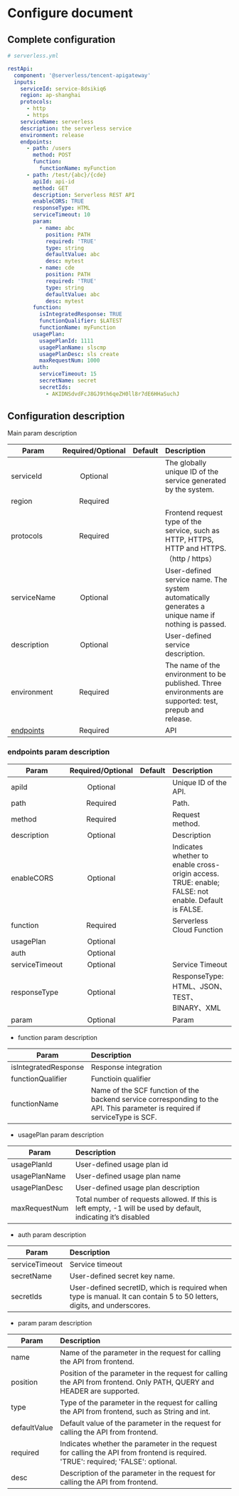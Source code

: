 # Configure document

## Complete configuration

```yml
# serverless.yml

restApi:
  component: '@serverless/tencent-apigateway'
  inputs:
    serviceId: service-8dsikiq6
    region: ap-shanghai
    protocols:
      - http
      - https
    serviceName: serverless
    description: the serverless service
    environment: release
    endpoints:
      - path: /users
        method: POST
        function:
          functionName: myFunction
      - path: /test/{abc}/{cde}
        apiId: api-id
        method: GET
        description: Serverless REST API
        enableCORS: TRUE
        responseType: HTML
        serviceTimeout: 10
        param:
          - name: abc
            position: PATH
            required: 'TRUE'
            type: string
            defaultValue: abc
            desc: mytest
          - name: cde
            position: PATH
            required: 'TRUE'
            type: string
            defaultValue: abc
            desc: mytest
        function:
          isIntegratedResponse: TRUE
          functionQualifier: $LATEST
          functionName: myFunction
        usagePlan:
          usagePlanId: 1111
          usagePlanName: slscmp
          usagePlanDesc: sls create
          maxRequestNum: 1000
        auth:
          serviceTimeout: 15
          secretName: secret
          secretIds:
            - AKIDNSdvdFcJ8GJ9th6qeZH0ll8r7dE6HHaSuchJ
```

## Configuration description

Main param description

| Param                                     | Required/Optional | Default | Description                                                                                              |
| ----------------------------------------- | :---------------: | :-----: | :------------------------------------------------------------------------------------------------------- |
| serviceId                                 |     Optional      |         | The globally unique ID of the service generated by the system.                                           |
| region                                    |     Required      |         |                                                                                                          |
| protocols                                 |     Required      |         | Frontend request type of the service, such as HTTP, HTTPS, HTTP and HTTPS. （http / https）              |
| serviceName                               |     Optional      |         | User-defined service name. The system automatically generates a unique name if nothing is passed.        |
| description                               |     Optional      |         | User-defined service description.                                                                        |
| environment                               |     Required      |         | The name of the environment to be published. Three environments are supported: test, prepub and release. |
| [endpoints](#endpoints-param-description) |     Required      |         | API                                                                                                      |

### endpoints param description

| Param          | Required/Optional | Default | Description                                                                                         |
| -------------- | :---------------: | :-----: | :-------------------------------------------------------------------------------------------------- |
| apiId          |     Optional      |         | Unique ID of the API.                                                                               |
| path           |     Required      |         | Path.                                                                                               |
| method         |     Required      |         | Request method.                                                                                     |
| description    |     Optional      |         | Description                                                                                         |
| enableCORS     |     Optional      |         | Indicates whether to enable cross-origin access. TRUE: enable; FALSE: not enable. Default is FALSE. |
| function       |     Required      |         | Serverless Cloud Function                                                                           |
| usagePlan      |     Optional      |         |                                                                                                     |
| auth           |     Optional      |         |                                                                                                     |
| serviceTimeout |     Optional      |         | Service Timeout                                                                                     |
| responseType   |     Optional      |         | ResponseType: HTML、JSON、TEST、BINARY、XML                                                         |
| param          |     Optional      |         | Param                                                                                               |

- function param description

| Param                | Description                                                                                                                 |
| -------------------- | :-------------------------------------------------------------------------------------------------------------------------- |
| isIntegratedResponse | Response integration                                                                                                        |
| functionQualifier    | Functioin qualifier                                                                                                         |
| functionName         | Name of the SCF function of the backend service corresponding to the API. This parameter is required if serviceType is SCF. |

- usagePlan param description

| Param         | Description                                                                                                   |
| ------------- | :------------------------------------------------------------------------------------------------------------ |
| usagePlanId   | User-defined usage plan id                                                                                    |
| usagePlanName | User-defined usage plan name                                                                                  |
| usagePlanDesc | User-defined usage plan description                                                                           |
| maxRequestNum | Total number of requests allowed. If this is left empty, -1 will be used by default, indicating it’s disabled |

- auth param description

| Param          | Description                                                                                                            |
| -------------- | :--------------------------------------------------------------------------------------------------------------------- |
| serviceTimeout | Service timeout                                                                                                        |
| secretName     | User-defined secret key name.                                                                                          |
| secretIds      | User-defined secretID, which is required when type is manual. It can contain 5 to 50 letters, digits, and underscores. |

- param param description

| Param        | Description                                                                                                                        |
| ------------ | :--------------------------------------------------------------------------------------------------------------------------------- |
| name         | Name of the parameter in the request for calling the API from frontend.                                                            |
| position     | Position of the parameter in the request for calling the API from frontend. Only PATH, QUERY and HEADER are supported.             |
| type         | Type of the parameter in the request for calling the API from frontend, such as String and int.                                    |
| defaultValue | Default value of the parameter in the request for calling the API from frontend.                                                   |
| required     | Indicates whether the parameter in the request for calling the API from frontend is required. 'TRUE': required; 'FALSE': optional. |
| desc         | Description of the parameter in the request for calling the API from frontend.                                                     |
